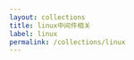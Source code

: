 ```yaml
---
layout: collections
title: linux中间件相关
label: linux
permalink: /collections/linux
---
```


<!-- Content for the Spring Boots collection -->
